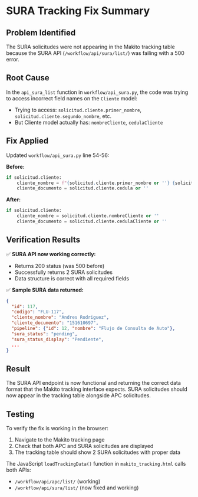 # SURA Tracking Fix Summary

## Problem Identified
The SURA solicitudes were not appearing in the Makito tracking table because the SURA API (`/workflow/api/sura/list/`) was failing with a 500 error.

## Root Cause
In the `api_sura_list` function in `workflow/api_sura.py`, the code was trying to access incorrect field names on the `Cliente` model:
- Trying to access: `solicitud.cliente.primer_nombre`, `solicitud.cliente.segundo_nombre`, etc.
- But Cliente model actually has: `nombreCliente`, `cedulaCliente`

## Fix Applied
Updated `workflow/api_sura.py` line 54-56:

**Before:**
```python
if solicitud.cliente:
    cliente_nombre = f"{solicitud.cliente.primer_nombre or ''} {solicitud.cliente.segundo_nombre or ''} {solicitud.cliente.primer_apellido or ''} {solicitud.cliente.segundo_apellido or ''}".strip()
    cliente_documento = solicitud.cliente.cedula or ''
```

**After:**
```python
if solicitud.cliente:
    cliente_nombre = solicitud.cliente.nombreCliente or ''
    cliente_documento = solicitud.cliente.cedulaCliente or ''
```

## Verification Results
✅ **SURA API now working correctly:**
- Returns 200 status (was 500 before)
- Successfully returns 2 SURA solicitudes
- Data structure is correct with all required fields

✅ **Sample SURA data returned:**
```json
{
  "id": 117,
  "codigo": "FLU-117",
  "cliente_nombre": "Andres Rodriguez",
  "cliente_documento": "151610697",
  "pipeline": {"id": 12, "nombre": "Flujo de Consulta de Auto"},
  "sura_status": "pending",
  "sura_status_display": "Pendiente",
  ...
}
```

## Result
The SURA API endpoint is now functional and returning the correct data format that the Makito tracking interface expects. SURA solicitudes should now appear in the tracking table alongside APC solicitudes.

## Testing
To verify the fix is working in the browser:
1. Navigate to the Makito tracking page
2. Check that both APC and SURA solicitudes are displayed
3. The tracking table should show 2 SURA solicitudes with proper data

The JavaScript `loadTrackingData()` function in `makito_tracking.html` calls both APIs:
- `/workflow/api/apc/list/` (working)
- `/workflow/api/sura/list/` (now fixed and working)

